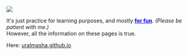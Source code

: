 <a href="https://uralmasha.github.io" target="blank"><img src="https://github.com/uralmasha/uralmasha/blob/main/readme_Img.PNG?raw=true" style="display: block;  margin-left: auto;  margin-right: auto;"/></a>

<p>It's just practice for learning purposes, and mostly <u><span style="color:blue;"><strong>for fun</strong></span></u>. <i>(Please be patient with me.)</i><br/>
However, all the information on these pages is true. </p>

Here: <a href="https://uralmasha.github.io" target="blank">uralmasha.github.io</a>
